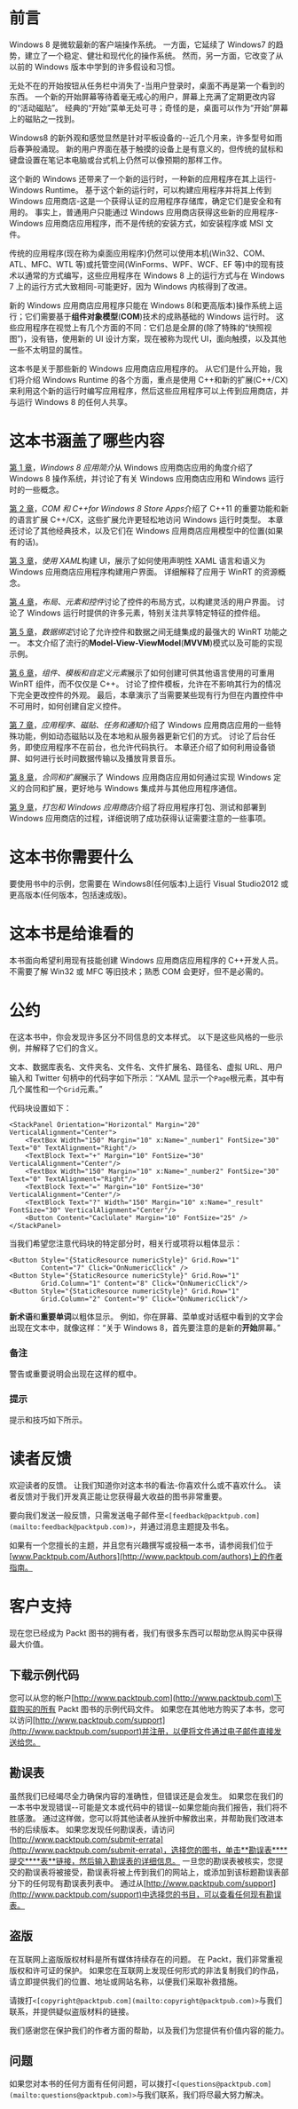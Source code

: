 # 前言

Windows 8 是微软最新的客户端操作系统。 一方面，它延续了 Windows7 的趋势，建立了一个稳定、健壮和现代化的操作系统。 然而，另一方面，它改变了从以前的 Windows 版本中学到的许多假设和习惯。

无处不在的开始按钮从任务栏中消失了-当用户登录时，桌面不再是第一个看到的东西。 一个新的开始屏幕等待着毫无戒心的用户，屏幕上充满了定期更改内容的“活动磁贴”。 经典的“开始”菜单无处可寻；奇怪的是，桌面可以作为“开始”屏幕上的磁贴之一找到。

Windows8 的新外观和感觉显然是针对平板设备的--近几个月来，许多型号如雨后春笋般涌现。 新的用户界面在基于触摸的设备上是有意义的，但传统的鼠标和键盘设置在笔记本电脑或台式机上仍然可以像预期的那样工作。

这个新的 Windows 还带来了一个新的运行时，一种新的应用程序在其上运行-Windows Runtime。 基于这个新的运行时，可以构建应用程序并将其上传到 Windows 应用商店-这是一个获得认证的应用程序存储库，确定它们是安全和有用的。 事实上，普通用户只能通过 Windows 应用商店获得这些新的应用程序-Windows 应用商店应用程序，而不是传统的安装方式，如安装程序或 MSI 文件。

传统的应用程序(现在称为桌面应用程序)仍然可以使用本机(Win32、COM、ATL、MFC、WTL 等)或托管空间(WinForms、WPF、WCF、EF 等)中的现有技术以通常的方式编写，这些应用程序在 Windows 8 上的运行方式与在 Windows 7 上的运行方式大致相同-可能更好，因为 Windows 内核得到了改进。

新的 Windows 应用商店应用程序只能在 Windows 8(和更高版本)操作系统上运行；它们需要基于**组件对象模型**(**COM**)技术的成熟基础的 Windows 运行时。 这些应用程序在视觉上有几个方面的不同：它们总是全屏的(除了特殊的“快照视图”)，没有铬，使用新的 UI 设计方案，现在被称为现代 UI，面向触摸，以及其他一些不太明显的属性。

这本书是关于那些新的 Windows 应用商店应用程序的。 从它们是什么开始，我们将介绍 Windows Runtime 的各个方面，重点是使用 C++和新的扩展(C++/CX)来利用这个新的运行时编写应用程序，然后这些应用程序可以上传到应用商店，并与运行 Windows 8 的任何人共享。

# 这本书涵盖了哪些内容

[第 1 章](01.html "Chapter 1. Introduction to Windows 8 Apps")，*Windows 8 应用简介*从 Windows 应用商店应用的角度介绍了 Windows 8 操作系统，并讨论了有关 Windows 应用商店应用和 Windows 运行时的一些概念。

[第 2 章](02.html "Chapter 2. COM and C++ for Windows 8 Store Apps")，*COM 和 C++for Windows 8 Store Apps*介绍了 C++11 的重要功能和新的语言扩展 C++/CX，这些扩展允许更轻松地访问 Windows 运行时类型。 本章还讨论了其他经典技术，以及它们在 Windows 应用商店应用模型中的位置(如果有的话)。

[第 3 章](03.html "Chapter 3. Building UI with XAML")，*使用 XAML*构建 UI，展示了如何使用声明性 XAML 语言和语义为 Windows 应用商店应用程序构建用户界面。 详细解释了应用于 WinRT 的资源概念。

[第 4 章](04.html "Chapter 4. Layout, Elements, and Controls")，*布局、元素和控件*讨论了控件的布局方式，以构建灵活的用户界面。 讨论了 Windows 运行时提供的许多元素，特别关注共享特定特征的控件组。

[第 5 章](05.html "Chapter 5. Data Binding")，*数据绑定*讨论了允许控件和数据之间无缝集成的最强大的 WinRT 功能之一。 本文介绍了流行的**Model-View-ViewModel**(**MVVM**)模式以及可能的实现示例。

[第 6 章](06.html "Chapter 6. Components, Templates, and Custom Elements")，*组件、模板和自定义元素*展示了如何创建可供其他语言使用的可重用 WinRT 组件，而不仅仅是 C++。 讨论了控件模板，允许在不影响其行为的情况下完全更改控件的外观。 最后，本章演示了当需要某些现有行为但在内置控件中不可用时，如何创建自定义控件。

[第 7 章](07.html "Chapter 7. Applications, Tiles, Tasks, and Notifications")，*应用程序、磁贴、任务和通知*介绍了 Windows 应用商店应用的一些特殊功能，例如动态磁贴以及在本地和从服务器更新它们的方式。 讨论了后台任务，即使应用程序不在前台，也允许代码执行。 本章还介绍了如何利用设备锁屏、如何进行长时间数据传输以及播放背景音乐。

[第 8 章](08.html "Chapter 8. Contracts and Extensions")，*合同和扩展*展示了 Windows 应用商店应用如何通过实现 Windows 定义的合同和扩展，更好地与 Windows 集成并与其他应用程序通信。

[第 9 章](09.html "Chapter 9. Packaging and the Windows Store")，*打包和 Windows 应用商店*介绍了将应用程序打包、测试和部署到 Windows 应用商店的过程，详细说明了成功获得认证需要注意的一些事项。

# 这本书你需要什么

要使用书中的示例，您需要在 Windows8(任何版本)上运行 Visual Studio2012 或更高版本(任何版本，包括速成版)。

# 这本书是给谁看的

本书面向希望利用现有技能创建 Windows 应用商店应用程序的 C++开发人员。 不需要了解 Win32 或 MFC 等旧技术；熟悉 COM 会更好，但不是必需的。

# 公约

在这本书中，你会发现许多区分不同信息的文本样式。 以下是这些风格的一些示例，并解释了它们的含义。

文本、数据库表名、文件夹名、文件名、文件扩展名、路径名、虚拟 URL、用户输入和 Twitter 句柄中的代码字如下所示：“XAML 显示一个`Page`根元素，其中有几个属性和一个`Grid`元素。”

代码块设置如下：

```
<StackPanel Orientation="Horizontal" Margin="20" VerticalAlignment="Center">
    <TextBox Width="150" Margin="10" x:Name="_number1" FontSize="30" Text="0" TextAlignment="Right"/>
    <TextBlock Text="+" Margin="10" FontSize="30" VerticalAlignment="Center"/>
    <TextBox Width="150" Margin="10" x:Name="_number2" FontSize="30" Text="0" TextAlignment="Right"/>
    <TextBlock Text="=" Margin="10" FontSize="30" VerticalAlignment="Center"/>
    <TextBlock Text="?" Width="150" Margin="10" x:Name="_result" FontSize="30" VerticalAlignment="Center"/>
    <Button Content="Caclulate" Margin="10" FontSize="25" />
</StackPanel>
```

当我们希望您注意代码块的特定部分时，相关行或项将以粗体显示：

```
<Button Style="{StaticResource numericStyle}" Grid.Row="1" 
        Content="7" Click="OnNumericClick" />
<Button Style="{StaticResource numericStyle}" Grid.Row="1" 
        Grid.Column="1" Content="8" Click="OnNumericClick"/>
<Button Style="{StaticResource numericStyle}" Grid.Row="1" 
        Grid.Column="2" Content="9" Click="OnNumericClick"/>
```

**新术语**和**重要单词**以粗体显示。 例如，你在屏幕、菜单或对话框中看到的文字会出现在文本中，就像这样：“关于 Windows 8，首先要注意的是新的**开始**屏幕。”

### 备注

警告或重要说明会出现在这样的框中。

### 提示

提示和技巧如下所示。

# 读者反馈

欢迎读者的反馈。 让我们知道你对这本书的看法-你喜欢什么或不喜欢什么。 读者反馈对于我们开发真正能让您获得最大收益的图书非常重要。

要向我们发送一般反馈，只需发送电子邮件至`<[feedback@packtpub.com](mailto:feedback@packtpub.com)>`，并通过消息主题提及书名。

如果有一个您擅长的主题，并且您有兴趣撰写或投稿一本书，请参阅我们位于[www.Packtpub.com/Authors](http://www.packtpub.com/authors)上的作者指南。

# 客户支持

现在您已经成为 Packt 图书的拥有者，我们有很多东西可以帮助您从购买中获得最大价值。

## 下载示例代码

您可以从您的帐户[http://www.packtpub.com](http://www.packtpub.com)下载购买的所有 Packt 图书的示例代码文件。 如果您在其他地方购买了本书，您可以访问[http://www.packtpub.com/support](http://www.packtpub.com/support)并注册，以便将文件通过电子邮件直接发送给您。

## 勘误表

虽然我们已经竭尽全力确保内容的准确性，但错误还是会发生。 如果您在我们的一本书中发现错误--可能是文本或代码中的错误--如果您能向我们报告，我们将不胜感激。 通过这样做，您可以将其他读者从挫折中解救出来，并帮助我们改进本书的后续版本。 如果您发现任何勘误表，请访问[http://www.packtpub.com/submit-errata](http://www.packtpub.com/submit-errata)，选择您的图书，单击**勘误表****提交****表**链接，然后输入勘误表的详细信息。 一旦您的勘误表被核实，您提交的勘误表将被接受，勘误表将被上传到我们的网站上，或添加到该标题勘误表部分下的任何现有勘误表列表中。 通过从[http://www.packtpub.com/support](http://www.packtpub.com/support)中选择您的书目，可以查看任何现有勘误表。

## 盗版

在互联网上盗版版权材料是所有媒体持续存在的问题。 在 Packt，我们非常重视版权和许可证的保护。 如果您在互联网上发现任何形式的非法复制我们的作品，请立即提供我们的位置、地址或网站名称，以便我们采取补救措施。

请拨打`<[copyright@packtpub.com](mailto:copyright@packtpub.com)>`与我们联系，并提供疑似盗版材料的链接。

我们感谢您在保护我们的作者方面的帮助，以及我们为您提供有价值内容的能力。

## 问题

如果您对本书的任何方面有任何问题，可以拨打`<[questions@packtpub.com](mailto:questions@packtpub.com)>`与我们联系，我们将尽最大努力解决。